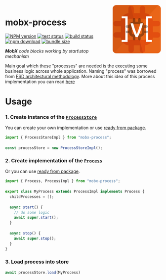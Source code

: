 <img src="assets/logo.png" align="right" height="156" alt="logo" />

# mobx-process  

[![NPM version][npm-image]][npm-url] [![test status][github-test-actions-image]][github-actions-url] [![build status][github-build-actions-image]][github-actions-url] [![npm download][download-image]][download-url] [![bundle size][bundlephobia-image]][bundlephobia-url]


[npm-image]: http://img.shields.io/npm/v/mobx-process.svg
[npm-url]: http://npmjs.org/package/mobx-process
[github-build-actions-image]: https://github.com/js2me/mobx-process/workflows/Build/badge.svg
[github-test-actions-image]: https://github.com/js2me/mobx-process/workflows/Test/badge.svg
[github-actions-url]: https://github.com/js2me/mobx-process/actions
[download-image]: https://img.shields.io/npm/dm/mobx-process.svg
[download-url]: https://npmjs.org/package/mobx-process
[bundlephobia-url]: https://bundlephobia.com/result?p=mobx-process
[bundlephobia-image]: https://badgen.net/bundlephobia/minzip/mobx-process

_**MobX** code blocks working by start\stop mechanism_  

Main goal which these "processes" are needed is the executing some business logic across whole application. Naming "process" was borrowed from [FSD architectural methodology](https://feature-sliced.design/docs/get-started/overview#layers). More about this idea of this process implementation you can read [here](https://feature-sliced.design/docs/reference/layers#processes)

# Usage  

### 1. Create instance of the [`ProcessStore`](src/process-store.ts)   

You can create your own implementation or use [ready from package](src/process-store.impl.ts).   

```ts
import { ProcessStoreImpl } from "mobx-process";

const processStore = new ProcessStoreImpl();
```

### 2. Create implementation of the [`Process`](src/process.ts)  

Or you can use [ready from package](src/process.impl.ts).   

```ts
import { Process, ProcessImpl } from "mobx-process";

export class MyProcess extends ProcessImpl implements Process {
  childProcesses = [];

  async start() {
    // do some logic
    await super.start();
  }

  async stop() {
    await super.stop();
  }
}
```

### 3. Load process into store   

```ts
await processStore.load(MyProcess)
```